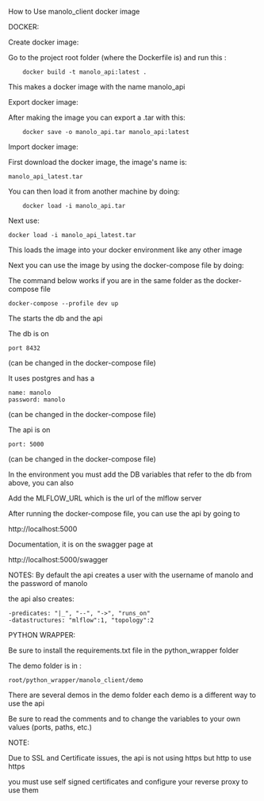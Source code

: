 How to Use manolo_client docker image

DOCKER:

Create docker image:

Go to the project root folder (where the Dockerfile is) and run this :

        docker build -t manolo_api:latest .

This makes a docker image with the name manolo_api

Export docker image:

After making the image you can export a .tar with this:

        docker save -o manolo_api.tar manolo_api:latest

Import docker image:

First download the docker image, the image's name is:

    manolo_api_latest.tar

You can then load it from another machine by doing:

        docker load -i manolo_api.tar

Next use:

    docker load -i manolo_api_latest.tar

This loads the image into your docker environment like any other image

Next you can use the image by using the docker-compose file by doing:

The command below works if you are in the same folder as the docker-compose file

    docker-compose --profile dev up

The starts the db and the api

The db is on

    port 8432 

(can be changed in the docker-compose file)

It uses postgres and has a

    name: manolo
    password: manolo

(can be changed in the docker-compose file)

The api is on

    port: 5000 

(can be changed in the docker-compose file)

In the environment you must add the DB variables that refer to the db from
above, you can also

Add the MLFLOW_URL which is the url of the mlflow server

After running the docker-compose file, you can use the api by going to

http://localhost:5000

Documentation, it is on the swagger page at

http://localhost:5000/swagger

NOTES:
By default the api creates a user with the username of manolo and the password of manolo

the api also creates:

    -predicates: "|_", "--", "->", "runs_on"
    -datastructures: "mlflow":1, "topology":2

PYTHON WRAPPER:

Be sure to install the requirements.txt file in the python_wrapper folder

The demo folder is in :

    root/python_wrapper/manolo_client/demo

There are several demos in the demo folder
each demo is a different way to use the api

Be sure to read the comments and to change the variables to your own values (ports, paths, etc.)

NOTE:
    
Due to SSL and Certificate issues, the api is not using https but http to use https 

you must use self signed certificates and configure your reverse proxy to use them